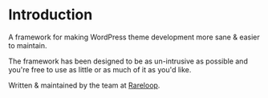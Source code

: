 # Introduction

A framework for making WordPress theme development more sane & easier to maintain.

The framework has been designed to be as un-intrusive as possible and you're free to use as little or as much of it as you'd like.

Written & maintained by the team at [Rareloop](https://www.rareloop.com/).

